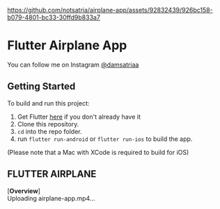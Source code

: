 
https://github.com/notsatria/airplane-app/assets/92832439/926bc158-b079-4801-bc33-30ffd9b833a7
# Flutter Airplane App

You can follow me on Instagram [@damsatriaa](https://www.instagram.com/damsatriaa)

## Getting Started
To build and run this project:

1. Get Flutter [here](https://flutter.dev) if you don't already have it
2. Clone this repository.
3. `cd` into the repo folder.
4. run `flutter run-android` or `flutter run-ios` to build the app.

(Please note that a Mac with XCode is required to build for iOS)


## FLUTTER AIRPLANE

 
[**Overview**]   
Uploading airplane-app.mp4…
